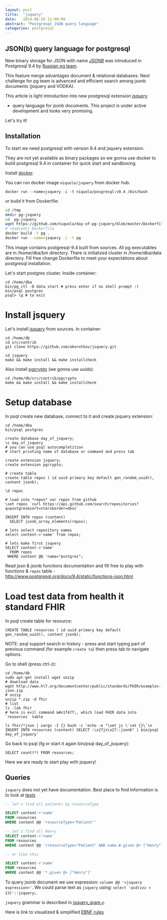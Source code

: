 ```yaml
---
layout: post
title:  "jsquery"
date:   2014-08-20 12:00:00
abstract: "Postgresql JSON query language"
categories: postgresql
---
```


## JSON(b) query language for postgresql


New binary storage for JSON with name [*JSONB*](http://www.postgresql.org/docs/9.4/static/datatype-json.html)
was introduced in Postgresql 9.4 by [Russian pg team](http://obartunov.livejournal.com/177247.html).

This feature merge advantages document & relational databases.
Next challenge for pg team is advanced and efficient search among jsonb documents (jsquery and VODKA).


This article is light introduction into new postgresql extension  [*jsquery*](https://github.com/akorotkov/jsquery)
- query language for jsonb documents.
This project is under active development and looks very promising.

Let's try it!


## Installation

To start we need postgresql with version 9.4 and jsquery extension.

They are not yet available as binary packages so
we gonna use docker to build postgresql 9.4
in container for quick start and sandboxing.

Install [docker](https://docs.docker.com/).

You can run docker image `niquola/jsquery` from docker hub:

```
docker run --name=jsquery -i -t niquola/posgresql:v9.4 /bin/bash
```

or build it from Dockerfile:

```bash
cd /tmp
mkdir pg-jsquery
cd  pg-jsquery
wget https://github.com/niquola/day-of-pg-jsquery/blob/master/Dockerfile
# read/edit Dockerfile
docker build -t pg .
docker run --name=jsquery -i -t pg
```

This image contains postgresql-9.4 built from sources.
All pg executables are in /home/dba/bin directory.
There is initialized cluster in /home/dba/data directory.
Fill free change Dockerfile to meet your expectations
about postgresql installation.

Let's start postgres cluster. Inside container:

```
cd /home/dba
bin/pg_ctl -D data start # press enter if no shell prompt :)
bin/psql postgres
psql> \q # to exit
```

# Install jsquery

Let's install [jsquery](https://github.com/akorotkov/jsquery.git) from sources.
In container:

```
cd /home/db
cd src/contrib
git clone https://github.com/akorotkov/jsquery.git

cd jsquery
make && make install && make installcheck

```

Also install [pgcrypto](http://www.postgresql.org/docs/9.4/static/pgcrypto.html) (we gonna use uuids):

```
cd /home/db/src/contrib/pgcrypto
make && make install && make installcheck

```

# Setup database

In psql create new database, connect to it and create jsquery extension:

```
cd /home/dba
bin/psql postgres

create database day_of_jsquery;
\c day_of_jsquery
# you can use psql autocompletition
# start printing name of database or command and press tab

create extension jsquery;
create extension pgcrypto;

# create table
create table repos ( id uuid primary key default gen_random_uuid(), content jsonb);

\d repos

# load into *repos* var repos from github
\set repos `curl https://api.github.com/search/repositories?q=postgres&sort=stars&order=desc`

INSERT INTO repos (content)
  SELECT jsonb_array_elements(repos);

# lets select repository names
select content->'name' from repos;

# lets make first jsquery
SELECT content->'name'
  FROM repos
 WHERE content @@ 'name="postgres";
```

Read json & jsonb functions documentation and fill free
to play with functions & `repos` table - http://www.postgresql.org/docs/9.4/static/functions-json.html

# Load test data from health it standard FHIR

In psql create table for resource:

```
CREATE TABLE resources ( id uuid primary key default gen_random_uuid(), content jsonb);
```

NOTE: psql support search in history - press <ctrl-r> and start typing part
of previous command (for example `create ta`) then press tab to navigate options.

Go to shell (press ctrl-z):

```
cd /home/db
sudo apt-get install wget unzip
# download data
wget http://www.hl7.org/documentcenter/public/standards/FHIR/examples-json.zip
# unzip
unzip *.zip -d fhir
# list
ls -lah fhir
# here is evil command &#x1f47f;, which load FHIR data into `resources` table

ls fhir/*json | xargs -I {} bash -c 'echo -e "\set js \`cat {}\`\n INSERT INTO resources (content) SELECT :\x27js\x27::jsonb" | bin/psql day_of_jsquery'
```

Go back to psql (fg or start it again bin/psql day_of_jsquery):

```
SELECT count(*) FROM resources;
```

Here we are ready to start play with jsquery!

## Queries

`jsquery` does not yet have documentation.
Best place to find information is to look at [tests](https://github.com/akorotkov/jsquery/blob/master/sql/jsquery.sql)

```sql
-- let's find all patients by resourceType

SELECT content->'name'
FROM resources
WHERE content @@ 'resourceType="Patient"'

-- let's find all Henry
SELECT content->'name'
FROM resources
WHERE content @@ '(resourceType="Patient" AND name.#.given @> ["Henry"])'

-- or like this

SELECT content->'name'
FROM resources
WHERE content @@ '*.given @> ["Henry"]'
```

To query jsonb document we use expression: `column @@ '<jsquery expression>'`.
We could parse text as `jsquery` using: `select 'asd(zzz < 13)'::jsquery;`.

`jsquery` grammar is described in [jsquery_gram.y](https://github.com/akorotkov/jsquery/blob/master/jsquery_gram.y).

Here is link to visualized & simplified [EBNF rules](http://niquola.github.io/blog/jsquery_ebnf.xhtml)
